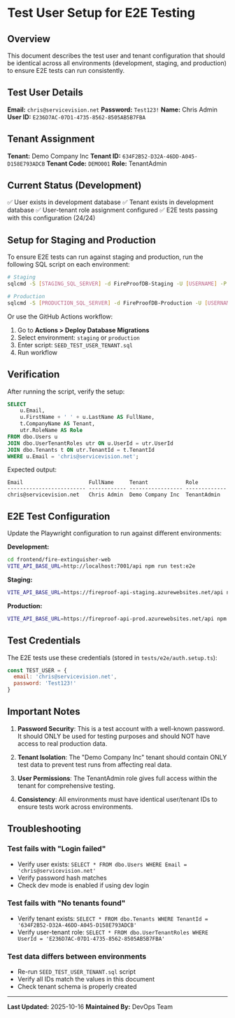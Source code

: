 # Test User Setup for E2E Testing

## Overview

This document describes the test user and tenant configuration that should be identical across all environments (development, staging, and production) to ensure E2E tests can run consistently.

## Test User Details

**Email:** `chris@servicevision.net`
**Password:** `Test123!`
**Name:** Chris Admin
**User ID:** `E236D7AC-07D1-4735-8562-8505AB5B7FBA`

## Tenant Assignment

**Tenant:** Demo Company Inc
**Tenant ID:** `634F2B52-D32A-46DD-A045-D158E793ADCB`
**Tenant Code:** `DEMO001`
**Role:** TenantAdmin

## Current Status (Development)

✅ User exists in development database
✅ Tenant exists in development database
✅ User-tenant role assignment configured
✅ E2E tests passing with this configuration (24/24)

## Setup for Staging and Production

To ensure E2E tests can run against staging and production, run the following SQL script on each environment:

```bash
# Staging
sqlcmd -S [STAGING_SQL_SERVER] -d FireProofDB-Staging -U [USERNAME] -P [PASSWORD] -C -i database/scripts/SEED_TEST_USER_TENANT.sql

# Production
sqlcmd -S [PRODUCTION_SQL_SERVER] -d FireProofDB-Production -U [USERNAME] -P [PASSWORD] -C -i database/scripts/SEED_TEST_USER_TENANT.sql
```

Or use the GitHub Actions workflow:

1. Go to **Actions > Deploy Database Migrations**
2. Select environment: `staging` or `production`
3. Enter script: `SEED_TEST_USER_TENANT.sql`
4. Run workflow

## Verification

After running the script, verify the setup:

```sql
SELECT
    u.Email,
    u.FirstName + ' ' + u.LastName AS FullName,
    t.CompanyName AS Tenant,
    utr.RoleName AS Role
FROM dbo.Users u
JOIN dbo.UserTenantRoles utr ON u.UserId = utr.UserId
JOIN dbo.Tenants t ON utr.TenantId = t.TenantId
WHERE u.Email = 'chris@servicevision.net';
```

Expected output:
```
Email                     FullName     Tenant            Role
------------------------- ------------ ----------------- -------------
chris@servicevision.net   Chris Admin  Demo Company Inc  TenantAdmin
```

## E2E Test Configuration

Update the Playwright configuration to run against different environments:

**Development:**
```bash
cd frontend/fire-extinguisher-web
VITE_API_BASE_URL=http://localhost:7001/api npm run test:e2e
```

**Staging:**
```bash
VITE_API_BASE_URL=https://fireproof-api-staging.azurewebsites.net/api npm run test:e2e
```

**Production:**
```bash
VITE_API_BASE_URL=https://fireproof-api-prod.azurewebsites.net/api npm run test:e2e
```

## Test Credentials

The E2E tests use these credentials (stored in `tests/e2e/auth.setup.ts`):

```javascript
const TEST_USER = {
  email: 'chris@servicevision.net',
  password: 'Test123!'
}
```

## Important Notes

1. **Password Security**: This is a test account with a well-known password. It should ONLY be used for testing purposes and should NOT have access to real production data.

2. **Tenant Isolation**: The "Demo Company Inc" tenant should contain ONLY test data to prevent test runs from affecting real data.

3. **User Permissions**: The TenantAdmin role gives full access within the tenant for comprehensive testing.

4. **Consistency**: All environments must have identical user/tenant IDs to ensure tests work across environments.

## Troubleshooting

### Test fails with "Login failed"
- Verify user exists: `SELECT * FROM dbo.Users WHERE Email = 'chris@servicevision.net'`
- Verify password hash matches
- Check dev mode is enabled if using dev login

### Test fails with "No tenants found"
- Verify tenant exists: `SELECT * FROM dbo.Tenants WHERE TenantId = '634F2B52-D32A-46DD-A045-D158E793ADCB'`
- Verify user-tenant role: `SELECT * FROM dbo.UserTenantRoles WHERE UserId = 'E236D7AC-07D1-4735-8562-8505AB5B7FBA'`

### Test data differs between environments
- Re-run `SEED_TEST_USER_TENANT.sql` script
- Verify all IDs match the values in this document
- Check tenant schema is properly created

---

**Last Updated:** 2025-10-16
**Maintained By:** DevOps Team
